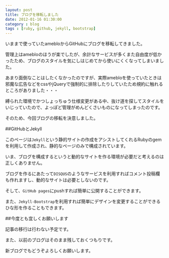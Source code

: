 ```yaml
---
layout: post
title: ブログを移転しました	
date: 2012-01-16 01:30:00
category : blog
tags : [ruby, github, jekyll, bootstrap]
---
```


いままで使っていたamebloからGitHubにブログを移転してきました。

管理上はamebloのほうが楽でしたが、余計なサービスが多くまた自由度が低かったため、ブログのスタイルを気にしはじめてから使いにくくなってしまいました。

あまり面倒なことはしたくなかったのですが、実際amebloを使っていたときは邪魔な広告などをcssやjQueryで強制的に排除したりしていたため規約に触れるところがありました・・・

縛られた環境でかつしょっちゅう仕様変更がある中、抜け道を探してスタイルをいじっていたので、よっぽど管理がめんどくさいものになってしまったのです。

そのため、今回ブログの移転を決意しました。

##GitHubとJekyll

このページは`Jekyll`という静的サイトの作成をアシストしてくれるRubyのgemを利用して作成され、静的なページのみで構成されています。

いま、ブログを構成するというと動的なサイトを作る環境が必要だと考えるのは正しくありません。

ブログを作るにあたって`DISQUS`のようなサービスを利用すればコメント投稿欄も作れますし、動的なサイトは必要としないのです。

そして、`GitHub pages`にpushすれば簡単に公開することができます。

また、`Jekyll-Bootstrap`を利用すれば簡単にデザインを変更することができるひな形を作ることもできます。

##今度とも宜しくお願いします

記事の移行は行わない予定です。

また、以前のブログはそのまま残しておくつもりです。

新ブログでもどうぞよろしくお願いします。
